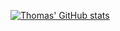[![Thomas' GitHub stats](https://github-readme-stats.vercel.app/api?username=cm3k)](https://github.com/anuraghazra/github-readme-stats)
